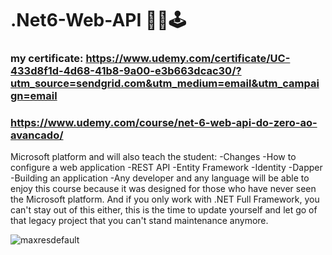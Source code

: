 # .Net6-Web-API 👨‍💻🕹️
### my certificate: https://www.udemy.com/certificate/UC-433d8f1d-4d68-41b8-9a00-e3b663dcac30/?utm_source=sendgrid.com&utm_medium=email&utm_campaign=email
### https://www.udemy.com/course/net-6-web-api-do-zero-ao-avancado/
Microsoft platform and will also teach the student:
-Changes
-How to configure a web application
-REST API
-Entity Framework
-Identity
-Dapper
-Building an application
-Any developer and any language will be able to enjoy this course because it was designed for those who have never seen the Microsoft platform. And if you only work with .NET Full Framework, you can't stay out of this either, this is the time to update yourself and let go of that legacy project that you can't stand maintenance anymore.

![maxresdefault](https://user-images.githubusercontent.com/87822546/193919731-3065af4e-d77d-48d7-91da-ff2a12ddb35b.jpg)

